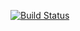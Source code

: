 [![Build Status](https://dev.azure.com/rhe89/Hub/_apis/build/status/rhe89.hub-spreadsheet?branchName=main)](https://dev.azure.com/rhe89/Hub/_build/latest?definitionId=3&branchName=main)
